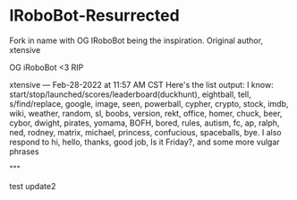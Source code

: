 # IRoboBot-Resurrected
 Fork in name with OG IRoboBot being the inspiration. Original author, xtensive
 
 
 OG iRoboBot <3 RIP

xtensive — Feb-28-2022 at 11:57 AM CST
Here's the list output:
I know: start/stop/launched/scores/leaderboard(duckhunt), eightball,
tell, s/find/replace, google, image, seen, powerball, cypher,
crypto, stock, imdb, wiki, weather, random, sl, boobs, version,
rekt, office, homer, chuck, beer, cybor, dwight, pirates, yomama,
BOFH, bored, rules, autism, fc, ap, ralph, ned, rodney, matrix,
michael, princess, confucious, spaceballs, bye.
I also respond to hi, hello, thanks, good job, Is it Friday?, and some more vulgar phrases

"""


test update2
